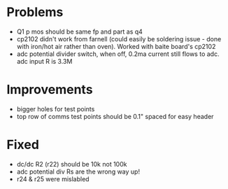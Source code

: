# Problems

* Q1 p mos should be same fp and part as q4
* cp2102 didn't work from farnell (could easily be soldering issue - done with
iron/hot air rather than oven). Worked with baite board's cp2102
* adc potential divider switch, when off, 0.2ma current still flows to adc. adc input R is 3.3M

# Improvements

* bigger holes for test points
* top row of comms test points should be 0.1" spaced for easy header

# Fixed

* dc/dc R2 (r22) should be 10k not 100k
* adc potential div Rs are the wrong way up!
* r24 & r25 were mislabled
